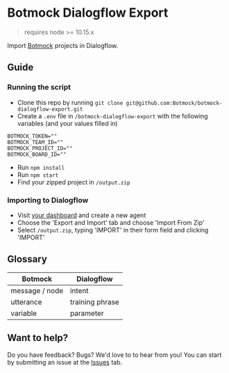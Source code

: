 # Botmock Dialogflow Export

> requires node >= 10.15.x

Import [Botmock](https://botmock.com) projects in Dialogflow.

## Guide

### Running the script

- Clone this repo by running `git clone git@github.com:Botmock/botmock-dialogflow-export.git`
- Create a `.env` file in `/botmock-dialogflow-export` with the following variables (and your values filled in)

```console
BOTMOCK_TOKEN=""
BOTMOCK_TEAM_ID=""
BOTMOCK_PROJECT_ID=""
BOTMOCK_BOARD_ID=""
```

- Run `npm install`
- Run `npm start`
- Find your zipped project in `/output.zip`

### Importing to Dialogflow

- Visit [your dashboard](console.dialogflow.com) and create a new agent
- Choose the 'Export and Import' tab and choose 'Import From Zip'
- Select `/output.zip`, typing 'IMPORT' in their form field and clicking 'IMPORT'

## Glossary

| **Botmock**    | **Dialogflow**  |
| -------------- | --------------- |
| message / node | intent          |
| utterance      | training phrase |
| variable       | parameter       |

## Want to help?

Do you have feedback? Bugs? We'd love to to hear from you! You can start by submitting an issue at the [Issues](https://github.com/Botmock/botmock-dialogflow-export/issues) tab.
